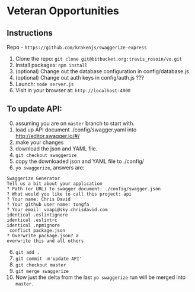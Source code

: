 # Veteran Opportunities

## Instructions
Repo - `https://github.com/krakenjs/swaggerize-express`

1. Clone the repo: `git clone git@bitbucket.org:travis_rosoin/vo.git`
2. Install packages: `npm install`
3. (optional) Change out the database configuration in config/database.js
4. (optional) Change out auth keys in config/auth.js ???
5. Launch: `node server.js`
6. Visit in your browser at: `http://localhost:4000`

## To update API:
0. assuming you are on `master` branch to start with.
1. load up API document ./config/swagger.yaml into http://editor.swagger.io/#/
2. make your changes
3. download the json and YAML file.
4. `git checkout swaggerize`
5. copy the downloaded json and YAML file to ./config/
5. `yo swaggerize`, answers are:
```
Swaggerize Generator
Tell us a bit about your application
? Path (or URL) to swagger document: ./config/swagger.json
? What would you like to call this project: api
? Your name: Chris David
? Your github user name: tongfa
? Your email: voapi@sky.chrisdavid.com
identical .eslintignore
identical .eslintrc
identical .npmignore
 conflict package.json
? Overwrite package.json? a
overwrite this and all others
```
6.  `git add .`
7.  `git commit -m'update API'`
8.  `git checkout master`
9.  `git merge swaggerize`
10. Now just the delta from the last `yo swaggerize` run will be merged into `master`.



